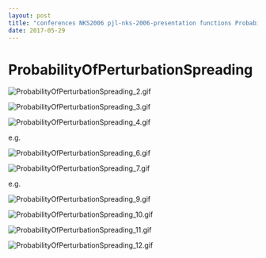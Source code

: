 ```yaml
---
layout: post
title: "conferences NKS2006 pjl-nks-2006-presentation functions ProbabilityOfPerturbationSpreading.nb"
date: 2017-05-29
---
```


# ProbabilityOfPerturbationSpreading

![ProbabilityOfPerturbationSpreading_2.gif](../../../assets/2017/05/29/ProbabilityOfPerturbationSpreading-500px/ProbabilityOfPerturbationSpreading_2.gif)

![ProbabilityOfPerturbationSpreading_3.gif](../../../assets/2017/05/29/ProbabilityOfPerturbationSpreading-500px/ProbabilityOfPerturbationSpreading_3.gif)

![ProbabilityOfPerturbationSpreading_4.gif](../../../assets/2017/05/29/ProbabilityOfPerturbationSpreading-500px/ProbabilityOfPerturbationSpreading_4.gif)

e.g.

![ProbabilityOfPerturbationSpreading_6.gif](../../../assets/2017/05/29/ProbabilityOfPerturbationSpreading-500px/ProbabilityOfPerturbationSpreading_6.gif)

![ProbabilityOfPerturbationSpreading_7.gif](../../../assets/2017/05/29/ProbabilityOfPerturbationSpreading-500px/ProbabilityOfPerturbationSpreading_7.gif)

e.g.

![ProbabilityOfPerturbationSpreading_9.gif](../../../assets/2017/05/29/ProbabilityOfPerturbationSpreading-500px/ProbabilityOfPerturbationSpreading_9.gif)

![ProbabilityOfPerturbationSpreading_10.gif](../../../assets/2017/05/29/ProbabilityOfPerturbationSpreading-500px/ProbabilityOfPerturbationSpreading_10.gif)

![ProbabilityOfPerturbationSpreading_11.gif](../../../assets/2017/05/29/ProbabilityOfPerturbationSpreading-500px/ProbabilityOfPerturbationSpreading_11.gif)

![ProbabilityOfPerturbationSpreading_12.gif](../../../assets/2017/05/29/ProbabilityOfPerturbationSpreading-500px/ProbabilityOfPerturbationSpreading_12.gif)

